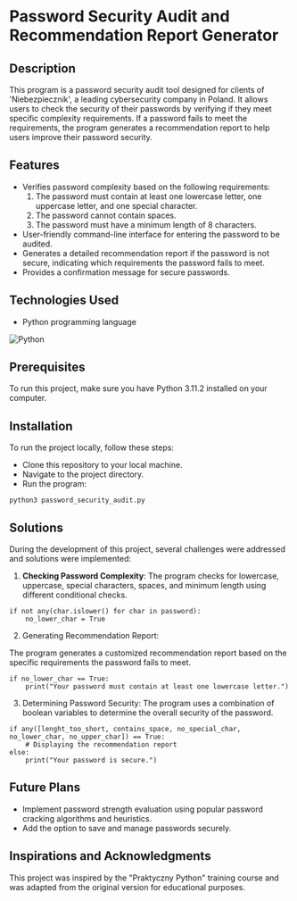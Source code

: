 # Password Security Audit and Recommendation Report Generator

## Description
This program is a password security audit tool designed for clients of 'Niebezpiecznik', a leading cybersecurity company in Poland. It allows users to check the security of their passwords by verifying if they meet specific complexity requirements. If a password fails to meet the requirements, the program generates a recommendation report to help users improve their password security.

## Features
- Verifies password complexity based on the following requirements:
  1. The password must contain at least one lowercase letter, one uppercase letter, and one special character.
  2. The password cannot contain spaces.
  3. The password must have a minimum length of 8 characters.
- User-friendly command-line interface for entering the password to be audited.
- Generates a detailed recommendation report if the password is not secure, indicating which requirements the password fails to meet.
- Provides a confirmation message for secure passwords.

## Technologies Used
- Python programming language

![Python](https://img.shields.io/badge/python-3670A0?style=for-the-badge&logo=python&logoColor=ffdd54)

## Prerequisites

To run this project, make sure you have Python 3.11.2 installed on your computer.

## Installation

To run the project locally, follow these steps:

- Clone this repository to your local machine.
- Navigate to the project directory.
- Run the program:
```
python3 password_security_audit.py
```
## Solutions
During the development of this project, several challenges were addressed and solutions were implemented:

1. **Checking Password Complexity**: The program checks for lowercase, uppercase, special characters, spaces, and minimum length using different conditional checks.

```
if not any(char.islower() for char in password):
    no_lower_char = True
```
2. Generating Recommendation Report: 

The program generates a customized recommendation report based on the specific requirements the password fails to meet.

```
if no_lower_char == True:
    print("Your password must contain at least one lowercase letter.")
```
3. Determining Password Security: The program uses a combination of boolean variables to determine the overall security of the password.
```
if any([lenght_too_short, contains_space, no_special_char, no_lower_char, no_upper_char]) == True:
    # Displaying the recommendation report
else:
    print("Your password is secure.")
```
## Future Plans

- Implement password strength evaluation using popular password cracking algorithms and heuristics.
- Add the option to save and manage passwords securely.

## Inspirations and Acknowledgments

This project was inspired by the "Praktyczny Python" training course and was adapted from the original version for educational purposes.
